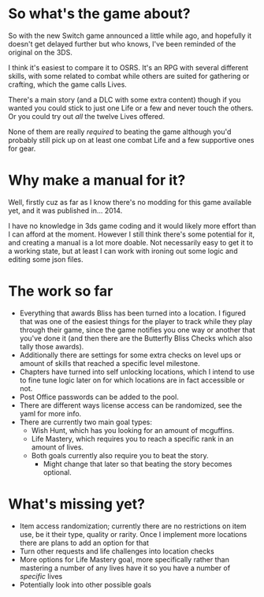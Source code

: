 # So what's the game about?

So with the new Switch game announced a little while ago, and hopefully it doesn't get delayed further but who knows, I've been reminded of the original on the 3DS.

I think it's easiest to compare it to OSRS. It's an RPG with several different skills, with some related to combat while others are suited for gathering or crafting, which the game calls Lives.

There's a main story (and a DLC with some extra content) though if you wanted you could stick to just one Life or a few and never touch the others. Or you could try out _all_ the twelve Lives offered.

None of them are really _required_ to beating the game although you'd probably still pick up on at least one combat Life and a few supportive ones for gear.

# Why make a manual for it?

Well, firstly cuz as far as I know there's no modding for this game available yet, and it was published in... 2014.

I have no knowledge in 3ds game coding and it would likely more effort than I can afford at the moment. However I still think there's some potential for it, and creating a manual is a lot more doable. Not necessarily easy to get it to a working state, but at least I can work with ironing out some logic and editing some json files.

# The work so far

* Everything that awards Bliss has been turned into a location. I figured that was one of the easiest things for the player to track while they play through their game, since the game notifies you one way or another that you've done it (and then there are the Butterfly Bliss Checks which also tally those awards).
* Additionally there are settings for some extra checks on level ups or amount of skills that reached a specific level milestone.
* Chapters have turned into self unlocking locations, which I intend to use to fine tune logic later on for which locations are in fact accessible or not.
* Post Office passwords can be added to the pool.
* There are different ways license access can be randomized, see the yaml for more info.
* There are currently two main goal types:
  * Wish Hunt, which has you looking for an amount of mcguffins.
  * Life Mastery, which requires you to reach a specific rank in an amount of lives.
  * Both goals currently also require you to beat the story.
    * Might change that later so that beating the story becomes optional.

# What's missing yet?

* Item access randomization; currently there are no restrictions on item use, be it their type, quality or rarity. Once I implement more locations there are plans to add an option for that
* Turn other requests and life challenges into location checks
* More options for Life Mastery goal, more specifically rather than mastering a number of any lives have it so you have a number of *specific* lives
* Potentially look into other possible goals
